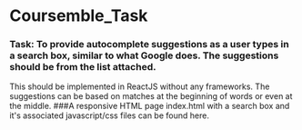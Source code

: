 # Coursemble_Task
### Task: To provide autocomplete suggestions as a user types in a search box, similar to what Google does. The suggestions should be from the list attached. 
This should be implemented in ReactJS without any frameworks. The suggestions can be based on matches at the beginning of words or even at the middle. 
###A responsive HTML page index.html with a search box and it's associated javascript/css files can be found here.

